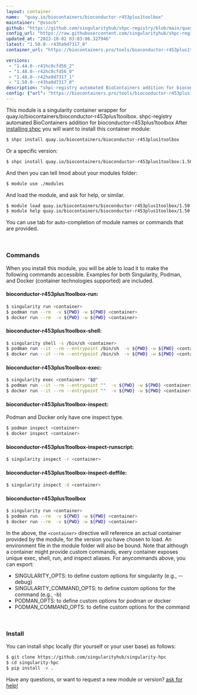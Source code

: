 ```yaml
---
layout: container
name:  "quay.io/biocontainers/bioconductor-r453plus1toolbox"
maintainer: "@vsoch"
github: "https://github.com/singularityhub/shpc-registry/blob/main/quay.io/biocontainers/bioconductor-r453plus1toolbox/container.yaml"
config_url: "https://raw.githubusercontent.com/singularityhub/shpc-registry/main/quay.io/biocontainers/bioconductor-r453plus1toolbox/container.yaml"
updated_at: "2023-10-02 03:03:06.327946"
latest: "1.50.0--r43ha9d7317_0"
container_url: "https://biocontainers.pro/tools/bioconductor-r453plus1toolbox"

versions:
 - "1.44.0--r41hc0cfd56_2"
 - "1.48.0--r42hc0cfd56_0"
 - "1.48.0--r42ha9d7317_1"
 - "1.50.0--r43ha9d7317_0"
description: "shpc-registry automated BioContainers addition for bioconductor-r453plus1toolbox"
config: {"url": "https://biocontainers.pro/tools/bioconductor-r453plus1toolbox", "maintainer": "@vsoch", "description": "shpc-registry automated BioContainers addition for bioconductor-r453plus1toolbox", "latest": {"1.50.0--r43ha9d7317_0": "sha256:848fd6b2ea72477f1c46a945b8bf2f7c18407b07508749bad3356446c4734a86"}, "tags": {"1.44.0--r41hc0cfd56_2": "sha256:c5a8f6d1e71182c2862f977fd5a65f0d8cba6c8d780ae961334990b29a022f4b", "1.48.0--r42hc0cfd56_0": "sha256:db5521265b04722ca925c81abbe8aaa314139d04ecfec900e763075af864798a", "1.48.0--r42ha9d7317_1": "sha256:c2ff7cfc329fccb71d7b20a6741847af5c115ecc0fb17e977e818aa5c2b7975b", "1.50.0--r43ha9d7317_0": "sha256:848fd6b2ea72477f1c46a945b8bf2f7c18407b07508749bad3356446c4734a86"}, "docker": "quay.io/biocontainers/bioconductor-r453plus1toolbox"}
---
```


This module is a singularity container wrapper for quay.io/biocontainers/bioconductor-r453plus1toolbox.
shpc-registry automated BioContainers addition for bioconductor-r453plus1toolbox
After [installing shpc](#install) you will want to install this container module:


```bash
$ shpc install quay.io/biocontainers/bioconductor-r453plus1toolbox
```

Or a specific version:

```bash
$ shpc install quay.io/biocontainers/bioconductor-r453plus1toolbox:1.50.0--r43ha9d7317_0
```

And then you can tell lmod about your modules folder:

```bash
$ module use ./modules
```

And load the module, and ask for help, or similar.

```bash
$ module load quay.io/biocontainers/bioconductor-r453plus1toolbox/1.50.0--r43ha9d7317_0
$ module help quay.io/biocontainers/bioconductor-r453plus1toolbox/1.50.0--r43ha9d7317_0
```

You can use tab for auto-completion of module names or commands that are provided.

<br>

### Commands

When you install this module, you will be able to load it to make the following commands accessible.
Examples for both Singularity, Podman, and Docker (container technologies supported) are included.

#### bioconductor-r453plus1toolbox-run:

```bash
$ singularity run <container>
$ podman run --rm  -v ${PWD} -w ${PWD} <container>
$ docker run --rm  -v ${PWD} -w ${PWD} <container>
```

#### bioconductor-r453plus1toolbox-shell:

```bash
$ singularity shell -s /bin/sh <container>
$ podman run --it --rm --entrypoint /bin/sh  -v ${PWD} -w ${PWD} <container>
$ docker run --it --rm --entrypoint /bin/sh  -v ${PWD} -w ${PWD} <container>
```

#### bioconductor-r453plus1toolbox-exec:

```bash
$ singularity exec <container> "$@"
$ podman run --it --rm --entrypoint ""  -v ${PWD} -w ${PWD} <container> "$@"
$ docker run --it --rm --entrypoint ""  -v ${PWD} -w ${PWD} <container> "$@"
```

#### bioconductor-r453plus1toolbox-inspect:

Podman and Docker only have one inspect type.

```bash
$ podman inspect <container>
$ docker inspect <container>
```

#### bioconductor-r453plus1toolbox-inspect-runscript:

```bash
$ singularity inspect -r <container>
```

#### bioconductor-r453plus1toolbox-inspect-deffile:

```bash
$ singularity inspect -d <container>
```



#### bioconductor-r453plus1toolbox

```bash
$ singularity run <container>
$ podman run --rm  -v ${PWD} -w ${PWD} <container>
$ docker run --rm  -v ${PWD} -w ${PWD} <container>
```


In the above, the `<container>` directive will reference an actual container provided
by the module, for the version you have chosen to load. An environment file in the
module folder will also be bound. Note that although a container
might provide custom commands, every container exposes unique exec, shell, run, and
inspect aliases. For anycommands above, you can export:

 - SINGULARITY_OPTS: to define custom options for singularity (e.g., --debug)
 - SINGULARITY_COMMAND_OPTS: to define custom options for the command (e.g., -b)
 - PODMAN_OPTS: to define custom options for podman or docker
 - PODMAN_COMMAND_OPTS: to define custom options for the command

<br>

### Install

You can install shpc locally (for yourself or your user base) as follows:

```bash
$ git clone https://github.com/singularityhub/singularity-hpc
$ cd singularity-hpc
$ pip install -e .
```

Have any questions, or want to request a new module or version? [ask for help!](https://github.com/singularityhub/singularity-hpc/issues)